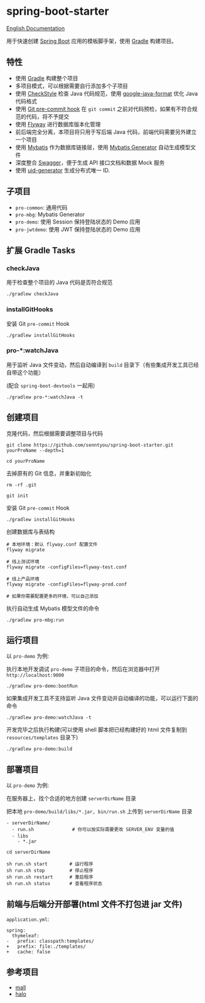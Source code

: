 # spring-boot-starter

[English Documentation](./README.en.md)

用于快速创建 [Spring Boot](https://spring.io/projects/spring-boot) 应用的模板脚手架，使用 [Gradle](https://gradle.org/) 构建项目。

## 特性

- 使用 [Gradle](https://gradle.org/) 构建整个项目
- 多项目模式，可以根据需要自行添加多个子项目
- 使用 [CheckStyle](https://checkstyle.org/) 检查 Java 代码规范，使用 [google-java-format](https://github.com/google/google-java-format) 优化 Java 代码格式
- 使用 [Git pre-commit hook](./config/hooks) 在 `git commit` 之前对代码预检，如果有不符合规范的代码，将不予提交
- 使用 [Flyway](https://flywaydb.org/) 进行数据库版本化管理
- 前后端完全分离，本项目将只用于写后端 Java 代码，前端代码需要另外建立一个项目
- 使用 [Mybatis](https://www.mybatis.org/) 作为数据库链接层，使用 [Mybatis Generator](http://www.mybatis.org/generator/) 自动生成模型文件
- 深度整合 [Swagger](https://swagger.io/)，便于生成 API 接口文档和数据 Mock 服务
- 使用 [uid-generator](https://github.com/baidu/uid-generator) 生成分布式唯一 ID.

## 子项目

- `pro-common`: 通用代码
- `pro-mbg`: Mybatis Generator
- `pro-demo`: 使用 Session 保持登陆状态的 Demo 应用
- `pro-jwtdemo`: 使用 JWT 保持登陆状态的 Demo 应用

## 扩展 Gradle Tasks

### checkJava

用于检查整个项目的 Java 代码是否符合规范

```
./gradlew checkJava 
```

### installGitHooks

安装 Git `pre-commit` Hook

```
./gradlew installGitHooks 
```

### pro-*:watchJava

用于监听 Java 文件变动，然后自动编译到 `build` 目录下（有些集成开发工具已经自带这个功能）

(配合 `spring-boot-devtools` 一起用)

```
./gradlew pro-*:watchJava -t
```

## 创建项目

克隆代码，然后根据需要调整项目与代码

```
git clone https://github.com/senntyou/spring-boot-starter.git yourProName --depth=1

cd yourProName
```

去掉原有的 Git 信息，并重新初始化

```
rm -rf .git

git init
```

安装 Git `pre-commit` Hook

```
./gradlew installGitHooks 
```

创建数据库与表结构

```
# 本地环境：默认 flyway.conf 配置文件
flyway migrate

# 线上测试环境
flyway migrate -configFiles=flyway-test.conf

# 线上产品环境
flyway migrate -configFiles=flyway-prod.conf

# 如果你需要配置更多的环境，可以自己添加
```

执行自动生成 Mybatis 模型文件的命令

```
./gradlew pro-mbg:run
```

## 运行项目

以 `pro-demo` 为例:

执行本地开发调试 `pro-demo` 子项目的命令，然后在浏览器中打开 `http://localhost:9000`

```
./gradlew pro-demo:bootRun
```

如果集成开发工具不支持监听 Java 文件变动并自动编译的功能，可以运行下面的命令

```
./gradlew pro-demo:watchJava -t
```

开发完毕之后执行构建(可以使用 shell 脚本把已经构建好的 html 文件复制到 `resources/templates` 目录下)

```
./gradlew pro-demo:build
```

## 部署项目

以 `pro-demo` 为例:

在服务器上，找个合适的地方创建 `serverDirName` 目录

把本地 `pro-demo/build/libs/*.jar, bin/run.sh` 上传到 `serverDirName` 目录

```
- serverDirName/
  - run.sh              # 你可以按实际需要更改 SERVER_ENV 变量的值
  - libs　
    - *.jar
```

```
cd serverDirName

sh run.sh start        # 运行程序
sh run.sh stop         # 停止程序
sh run.sh restart      # 重启程序
sh run.sh status       # 查看程序状态
```

## 前端与后端分开部署(html 文件不打包进 jar 文件)

`application.yml`: 

```
spring:
  thymeleaf:
-   prefix: classpath:templates/
+   prefix: file:./templates/
+   cache: false
```

## 参考项目

- [mall](https://github.com/macrozheng/mall)
- [halo](https://github.com/halo-dev/halo)

